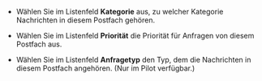 <!-- markdownlint-disable-file MD041 -->
* Wählen Sie im Listenfeld **Kategorie** aus, zu welcher Kategorie Nachrichten in diesem Postfach gehören.

* Wählen Sie im Listenfeld **Priorität** die Priorität für Anfragen von diesem Postfach aus.

* Wählen Sie im Listenfeld **Anfragetyp** den Typ, dem die Nachrichten in diesem Postfach angehören. (Nur im Pilot verfügbar.)

